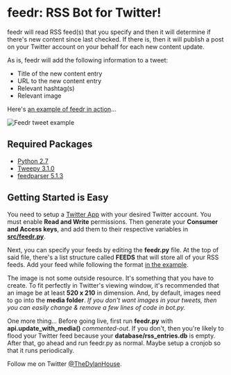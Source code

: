# feedr: RSS Bot for Twitter!

feedr will read RSS feed(s) that you specify and then it will determine if there's new content since last checked. If there is, then it will publish a post on your Twitter account on your behalf for each new content update.

As is, feedr will add the following information to a tweet:
* Title of the new content entry
* URL to the new content entry
* Relevant hashtag(s)
* Relevant image

Here's [an example of feedr in action](https://twitter.com/ValveTime/status/552918907053674496)...

![Feedr tweet example](https://raw.githubusercontent.com/housed/feedr/master/doc/img/example_tweet.png)

## Required Packages ##

* [Python 2.7](https://www.python.org/downloads/)
* [Tweepy 3.1.0](http://www.tweepy.org/)
* [feedparser 5.1.3](https://pypi.python.org/pypi/feedparser)

## Getting Started is Easy ##

You need to setup a [Twitter App](https://apps.twitter.com/) with your desired Twitter account. You must enable **Read and Write** permissions. Then generate your **Consumer and Access keys**, and add them to their respective variables in [**src/feedr.py**](https://github.com/housed/feedr/blob/master/src/feedr.py#L19). 

Next, you can specify your feeds by editing the **feedr.py** file. At the top of said file, there's a list structure called **FEEDS** that will store all of your RSS feeds. Add your feed while following the format [in the example](https://github.com/housed/feedr/blob/master/src/feedr.py#L10).

The image is not some outside resource. It's something that you have to create. To fit perfectly in Twitter's viewing window, it's recommended that an image be at least **520 x 210** in dimension. And, by default, images need to go into the **media folder**. *If you don't want images in your tweets, then you can easily change & remove a few lines of code in bot.py.*

One more thing... Before going live, first run **feedr.py** with **api.update_with_media()** *commented-out*. If you don't, then you're likely to flood your Twitter feed because your **database/rss_entries.db** is empty. After that, go ahead and run feedr.py as normal. Maybe setup a cronjob so that it runs periodically.

Follow me on Twitter [@TheDylanHouse](twitter.com/TheDylanHouse).
